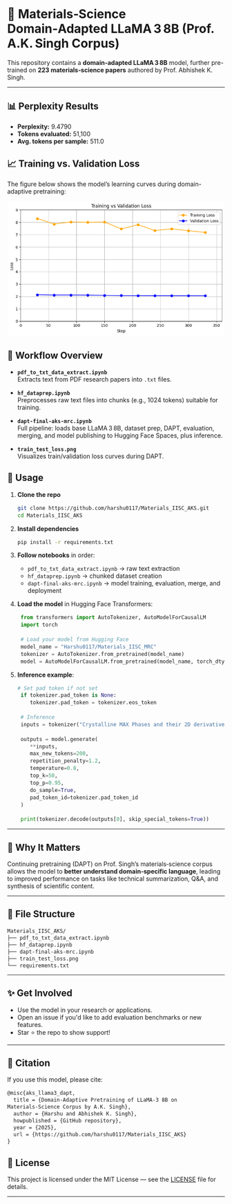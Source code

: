 


# 🧠 Materials‑Science Domain‑Adapted LLaMA 3 8B (Prof. A.K. Singh Corpus)

This repository contains a **domain-adapted LLaMA 3 8B** model, further pre-trained on **223 materials‑science papers** authored by Prof. Abhishek K. Singh.

---

## 📊 Perplexity Results

- **Perplexity:** 9.4790  
- **Tokens evaluated:** 51,100  
- **Avg. tokens per sample:** 511.0

## 📈 Training vs. Validation Loss

The figure below shows the model’s learning curves during domain-adaptive pretraining:

![Training and Validation Loss](train_test_loss.png)


## 🧪 Workflow Overview

- **`pdf_to_txt_data_extract.ipynb`**  
  Extracts text from PDF research papers into `.txt` files.

- **`hf_dataprep.ipynb`**  
  Preprocesses raw text files into chunks (e.g., 1024 tokens) suitable for training.

- **`dapt-final-aks-mrc.ipynb`**  
  Full pipeline: loads base LLaMA 3 8B, dataset prep, DAPT, evaluation, merging, and model publishing to Hugging Face Spaces, plus inference.

- **`train_test_loss.png`**  
  Visualizes train/validation loss curves during DAPT.



## 🚀 Usage

1. **Clone the repo**  
   ```bash
   git clone https://github.com/harshu0117/Materials_IISC_AKS.git
   cd Materials_IISC_AKS


2. **Install dependencies**

   ```bash
   pip install -r requirements.txt
   ```

3. **Follow notebooks** in order:

   * `pdf_to_txt_data_extract.ipynb` → raw text extraction
   * `hf_dataprep.ipynb` → chunked dataset creation
   * `dapt-final-aks-mrc.ipynb` → model training, evaluation, merge, and deployment

4. **Load the model** in Hugging Face Transformers:

   ```python
    from transformers import AutoTokenizer, AutoModelForCausalLM
    import torch
    
    # Load your model from Hugging Face
    model_name = "Harshu0117/Materials_IISC_MRC"
    tokenizer = AutoTokenizer.from_pretrained(model_name)
    model = AutoModelForCausalLM.from_pretrained(model_name, torch_dtype=torch.float16, device_map="auto")

   ```

5. **Inference example**:

   ```python
   # Set pad token if not set
    if tokenizer.pad_token is None:
       tokenizer.pad_token = tokenizer.eos_token
    
    # Inference
    inputs = tokenizer("Crystalline MAX Phases and their 2D derivative MXenes", return_tensors="pt").to("cuda")
    
    outputs = model.generate(
       **inputs,
       max_new_tokens=200,
       repetition_penalty=1.2,
       temperature=0.8,
       top_k=50,
       top_p=0.95,
       do_sample=True,
       pad_token_id=tokenizer.pad_token_id
    )
    
    print(tokenizer.decode(outputs[0], skip_special_tokens=True))
   ```

---

## 🎯 Why It Matters

Continuing pretraining (DAPT) on Prof. Singh’s materials‑science corpus allows the model to **better understand domain‑specific language**, leading to improved performance on tasks like technical summarization, Q\&A, and synthesis of scientific content.

---

## 📂 File Structure

```
Materials_IISC_AKS/
├── pdf_to_txt_data_extract.ipynb
├── hf_dataprep.ipynb
├── dapt-final-aks-mrc.ipynb
├── train_test_loss.png
└── requirements.txt
```

---

## ✨ Get Involved

* Use the model in your research or applications.
* Open an issue if you'd like to add evaluation benchmarks or new features.
* Star ⭐️ the repo to show support!

---

## 📝 Citation

If you use this model, please cite:

```
@misc{aks_llama3_dapt,
  title = {Domain‑Adaptive Pretraining of LLaMA‑3 8B on Materials‑Science Corpus by A.K. Singh},
  author = {Harshu and Abhishek K. Singh},
  howpublished = {GitHub repository},
  year = {2025},
  url = {https://github.com/harshu0117/Materials_IISC_AKS}
}
```

## 📜 License

This project is licensed under the MIT License — see the [LICENSE](LICENSE) file for details.

---


